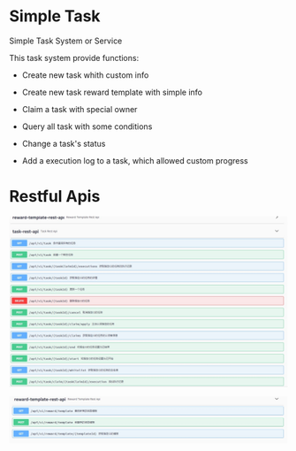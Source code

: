 # Simple Task

Simple Task System or Service

This task system provide functions:

- Create new task whith custom info

- Create new task reward template with simple info

- Claim a task with special owner

- Query all task with some conditions

- Change a task's status

- Add a execution log to a task, which allowed custom progress

# Restful Apis

![任务接口](https://github.com/luodongseu/simple-task/blob/master/restful-api.jpg)

![奖励模板接口](https://github.com/luodongseu/simple-task/blob/master/restful-api2.jpg)
